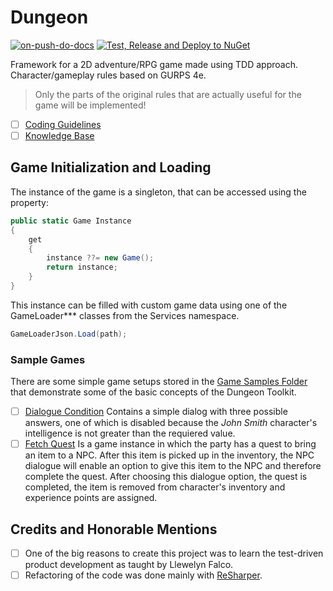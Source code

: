 # Dungeon

[![on-push-do-docs](https://github.com/tvomacka/Dungeon/actions/workflows/on-push-do-docs.yml/badge.svg)](https://github.com/tvomacka/Dungeon/actions/workflows/on-push-do-docs.yml)
[![Test, Release and Deploy to NuGet](https://github.com/tvomacka/Dungeon/actions/workflows/on-version-test-release-depploy.yml/badge.svg)](https://github.com/tvomacka/Dungeon/actions/workflows/on-version-test-release-depploy.yml)

Framework for a 2D adventure/RPG game made using TDD approach.
Character/gameplay rules based on GURPS 4e.

> Only the parts of the original rules that are actually useful for the game will be implemented!

- [ ] [Coding Guidelines](Docs/codingGuidelines.md)
- [ ] [Knowledge Base](Docs/knowledgeBase.md)

## Game Initialization and Loading

The instance of the game is a singleton, that can be accessed using the property:

<!-- snippet: GameInstance -->
```cs
public static Game Instance
{
    get
    {
        instance ??= new Game();
        return instance;
    }
}
```
<!-- endSnippet -->

This instance can be filled with custom game data using one of the GameLoader*** classes from the Services namespace.

<!-- snippet: GameLoaderJson -->
```cs
GameLoaderJson.Load(path);
```
<!-- endSnippet -->

### Sample Games

There are some simple game setups stored in the [Game Samples Folder](DungeonTests/TestResources/Games) that demonstrate some of the basic concepts of the Dungeon Toolkit.

- [ ] [Dialogue Condition](DungeonTests/TestResources/Games/dialogueCondition.json) Contains a simple dialog with three possible answers, one of which is disabled because the *John Smith* character's intelligence is not greater than the requiered value.
- [ ] [Fetch Quest](DungeonTests/TestResources/Games/fetchQuest.json) Is a game instance in which the party has a quest to bring an item to a NPC. After this item is picked up in the inventory, the NPC dialogue will enable an option to give this item to the NPC and therefore complete the quest. After choosing this dialogue option, the quest is completed, the item is removed from character's inventory and experience points are assigned.

## Credits and Honorable Mentions

- [ ] One of the big reasons to create this project was to learn the test-driven product development as taught by Llewelyn Falco.
- [ ] Refactoring of the code was done mainly with [ReSharper](https://jb.gg/OpenSourceSupport).
